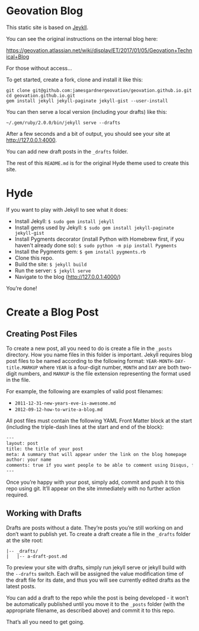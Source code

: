 # Geovation Blog

This static site is based on [Jeykll](https://jekyllrb.com/).

You can see the original instructions on the internal blog here:

https://geovation.atlassian.net/wiki/display/ET/2017/01/05/Geovation+Technical+Blog

For those without access...

To get started, create a fork, clone and install it like this:

```
git clone git@github.com:jamesgardnergeovation/geovation.github.io.git
cd geovation.github.io.git
gem install jekyll jekyll-paginate jekyll-gist --user-install
```

You can then serve a local version (including your drafts) like this:

```
~/.gem/ruby/2.0.0/bin/jekyll serve --drafts
```

After a few seconds and a bit of output, you should see your site at http://127.0.0.1:4000.

You can add new draft posts in the `_drafts` folder.

The rest of this `README.md` is for the original Hyde theme used to create this site.

# Hyde

If you want to play with Jekyll to see what it does:

- Install Jekyll: `$ sudo gem install jekyll`
- Install gems used by Jekyll: `$ sudo gem install jekyll-paginate jekyll-gist`
- Install Pygments decorator (install Python with Homebrew first, if you haven't already done so): `$ sudo python -m pip install Pygments`
- Install the Pygments gem: `$ gem install pygments.rb`
- Clone this repo.
- Build the site: `$ jekyll build`
- Run the server: `$ jekyll serve`
- Navigate to the blog (http://127.0.0.1:4000/)


You’re done!

# Create a Blog Post
## Creating Post Files

To create a new post, all you need to do is create a file in the `_posts` directory. How you name files in this folder is important. Jekyll requires blog post files to be named according to the following format: `YEAR-MONTH-DAY-title.MARKUP` where `YEAR` is a four-digit number, `MONTH` and `DAY` are both two-digit numbers, and `MARKUP` is the file extension representing the format used in the file.

For example, the following are examples of valid post filenames:

- `2011-12-31-new-years-eve-is-awesome.md`
- `2012-09-12-how-to-write-a-blog.md`

All post files must contain the following YAML Front Matter block at the start (including the triple-dash lines at the start and end of the block):

```sh
---
layout: post
title: the title of your post
meta: A summary that will appear under the link on the blog homepage
author: your name
comments: true if you want people to be able to comment using Disqus, false otherwise
---
```

Once you’re happy with your post, simply add, commit and push it to this repo using git.  It’ll appear on the site immediately with no further action required.

## Working with Drafts
Drafts are posts without a date. They’re posts you’re still working on and don’t want to publish yet. To create a draft create a file in the `_drafts` folder at the site root:

```
|-- _drafts/
|   |-- a-draft-post.md
```

To preview your site with drafts, simply run jekyll serve or jekyll build with the `--drafts` switch. Each will be assigned the value modification time of the draft file for its date, and thus you will see currently edited drafts as the latest posts.

You can add a draft to the repo while the post is being developed - it won’t be automatically published until you move it to the `_posts` folder (with the appropriate filename, as described above) and commit it to this repo.

That’s all you need to get going.
